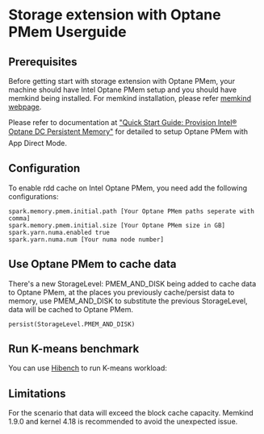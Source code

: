 # Storage extension with Optane PMem Userguide

## Prerequisites

Before getting start with storage extension with Optane PMem, your machine should have Intel Optane PMem setup and you should have memkind being installed. For memkind installation, please refer [memkind webpage](https://github.com/memkmemkindind/).

Please refer to documentation at ["Quick Start Guide: Provision Intel® Optane DC Persistent Memory"](https://software.intel.com/en-us/articles/quick-start-guide-configure-intel-optane-dc-persistent-memory-on-linux) for detailed to setup Optane PMem with App Direct Mode.

## Configuration

To enable rdd cache on Intel Optane PMem, you need add the following configurations:
```
spark.memory.pmem.initial.path [Your Optane PMem paths seperate with comma]
spark.memory.pmem.initial.size [Your Optane PMem size in GB]
spark.yarn.numa.enabled true
spark.yarn.numa.num [Your numa node number]
```

## Use Optane PMem to cache data

There's a new StorageLevel: PMEM_AND_DISK being added to cache data to Optane PMem, at the places you previously cache/persist data to memory, use PMEM_AND_DISK to substitute the previous StorageLevel, data will be cached to Optane PMem.
```
persist(StorageLevel.PMEM_AND_DISK)
```

## Run K-means benchmark

You can use [Hibench](https://github.com/Intel-bigdata/HiBench) to run K-means workload:

## Limitations

For the scenario that data will exceed the block cache capacity. Memkind 1.9.0 and kernel 4.18 is recommended to avoid the unexpected issue.
